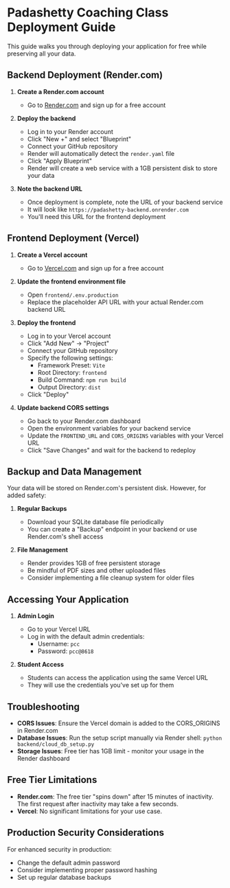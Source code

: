 # Padashetty Coaching Class Deployment Guide

This guide walks you through deploying your application for free while preserving all your data.

## Backend Deployment (Render.com)

1. **Create a Render.com account**
   - Go to [Render.com](https://render.com) and sign up for a free account

2. **Deploy the backend**
   - Log in to your Render account
   - Click "New +" and select "Blueprint"
   - Connect your GitHub repository
   - Render will automatically detect the `render.yaml` file
   - Click "Apply Blueprint"
   - Render will create a web service with a 1GB persistent disk to store your data

3. **Note the backend URL**
   - Once deployment is complete, note the URL of your backend service
   - It will look like `https://padashetty-backend.onrender.com`
   - You'll need this URL for the frontend deployment

## Frontend Deployment (Vercel)

1. **Create a Vercel account**
   - Go to [Vercel.com](https://vercel.com) and sign up for a free account

2. **Update the frontend environment file**
   - Open `frontend/.env.production`
   - Replace the placeholder API URL with your actual Render.com backend URL

3. **Deploy the frontend**
   - Log in to your Vercel account
   - Click "Add New" → "Project"
   - Connect your GitHub repository
   - Specify the following settings:
     - Framework Preset: `Vite`
     - Root Directory: `frontend`
     - Build Command: `npm run build`
     - Output Directory: `dist`
   - Click "Deploy"

4. **Update backend CORS settings**
   - Go back to your Render.com dashboard
   - Open the environment variables for your backend service
   - Update the `FRONTEND_URL` and `CORS_ORIGINS` variables with your Vercel URL
   - Click "Save Changes" and wait for the backend to redeploy

## Backup and Data Management

Your data will be stored on Render.com's persistent disk. However, for added safety:

1. **Regular Backups**
   - Download your SQLite database file periodically
   - You can create a "Backup" endpoint in your backend or use Render.com's shell access

2. **File Management**
   - Render provides 1GB of free persistent storage
   - Be mindful of PDF sizes and other uploaded files
   - Consider implementing a file cleanup system for older files

## Accessing Your Application

1. **Admin Login**
   - Go to your Vercel URL
   - Log in with the default admin credentials:
     - Username: `pcc`
     - Password: `pcc@8618`

2. **Student Access**
   - Students can access the application using the same Vercel URL
   - They will use the credentials you've set up for them

## Troubleshooting

- **CORS Issues**: Ensure the Vercel domain is added to the CORS_ORIGINS in Render.com
- **Database Issues**: Run the setup script manually via Render shell: `python backend/cloud_db_setup.py`
- **Storage Issues**: Free tier has 1GB limit - monitor your usage in the Render dashboard

## Free Tier Limitations

- **Render.com**: The free tier "spins down" after 15 minutes of inactivity. The first request after inactivity may take a few seconds.
- **Vercel**: No significant limitations for your use case.

## Production Security Considerations

For enhanced security in production:
- Change the default admin password
- Consider implementing proper password hashing
- Set up regular database backups 